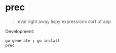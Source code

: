 # prec

> eval right away lispy expressions sort of app

Development:
```bash
go generate ; go install
prec
```
